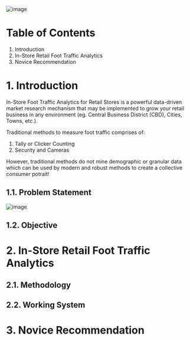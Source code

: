 ![image](https://user-images.githubusercontent.com/87763082/126652641-53e34715-e0a1-4fdc-b0a1-9f3ceb9b12cf.png)

# Table of Contents 
1. Introduction 
2. In-Store Retail Foot Traffic Analytics
3. Novice Recommendation 

# 1. Introduction

In-Store Foot Traffic Analytics for Retail Stores is a powerful data-driven market research mechanism that may be implemented to grow your retail business in any environment (eg. Central Business District (CBD), Cities, Towns, etc.).

Traditional methods to measure foot traffic comprises of:
1. Tally or Clicker Counting
2. Security and Cameras

However, traditional methods do not mine demographic or granular data which can be used by modern and robust methods to create a collective consumer potrait!

## 1.1. Problem Statement 

![image](https://user-images.githubusercontent.com/87763082/126670018-04bd7596-8d79-4852-a911-d89619369083.png)

## 1.2. Objective 

# 2. In-Store Retail Foot Traffic Analytics 
## 2.1. Methodology
## 2.2. Working System

# 3. Novice Recommendation 

